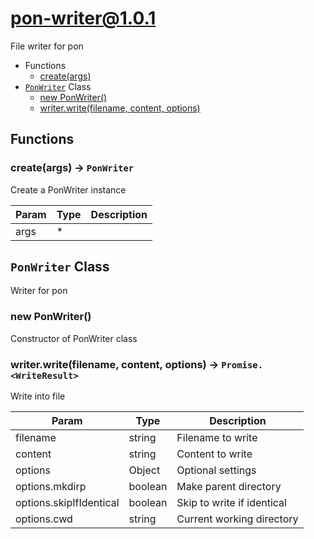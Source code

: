 # pon-writer@1.0.1

File writer for pon

+ Functions
  + [create(args)](#pon-writer-function-create)
+ [`PonWriter`](#pon-writer-class) Class
  + [new PonWriter()](#pon-writer-class-pon-writer-constructor)
  + [writer.write(filename, content, options)](#pon-writer-class-pon-writer-write)

## Functions

<a class='md-heading-link' name="pon-writer-function-create" ></a>

### create(args) -> `PonWriter`

Create a PonWriter instance

| Param | Type | Description |
| ----- | --- | -------- |
| args | * |  |



<a class='md-heading-link' name="pon-writer-class"></a>

## `PonWriter` Class

Writer for pon




<a class='md-heading-link' name="pon-writer-class-pon-writer-constructor" ></a>

### new PonWriter()

Constructor of PonWriter class



<a class='md-heading-link' name="pon-writer-class-pon-writer-write" ></a>

### writer.write(filename, content, options) -> `Promise.<WriteResult>`

Write into file

| Param | Type | Description |
| ----- | --- | -------- |
| filename | string | Filename to write |
| content | string | Content to write |
| options | Object | Optional settings |
| options.mkdirp | boolean | Make parent directory |
| options.skipIfIdentical | boolean | Skip to write if identical |
| options.cwd | string | Current working directory |





